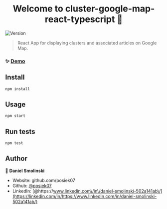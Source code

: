 <h1 align="center">Welcome to cluster-google-map-react-typescript 👋</h1>
<p>
  <img alt="Version" src="https://img.shields.io/badge/version-0.1.0-blue.svg?cacheSeconds=2592000" />
</p>

> React App for displaying clusters and associated articles on Google Map.

### ✨ [Demo](https://posiek07.github.io/react-google-map-typescript/)

## Install

```sh
npm install
```

## Usage

```sh
npm start
```

## Run tests

```sh
npm test
```

## Author

👤 **Daniel Smolinski**

- Website: github.com/posiek07
- Github: [@posiek07](https://github.com/posiek07)
- LinkedIn: [@https:\/\/www.linkedin.com\/in\/daniel-smolinski-502a141ab\/](https://linkedin.com/in/https://www.linkedin.com/in/daniel-smolinski-502a141ab/)

